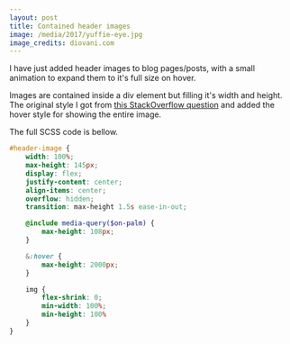 ```yaml
---
layout: post
title: Contained header images
image: /media/2017/yuffie-eye.jpg
image_credits: diovani.com
---
```


I have just added header images to blog pages/posts, with a small animation to expand them to it's full size on hover.

Images are contained inside a div element but filling it's width and height. The original style I got from [this StackOverflow question][so1] and added the hover style for showing the entire image.

The full SCSS code is bellow.

```scss
#header-image {
    width: 100%;
    max-height: 145px;
    display: flex;
    justify-content: center;
    align-items: center;
    overflow: hidden;
    transition: max-height 1.5s ease-in-out;

    @include media-query($on-palm) {
        max-height: 108px;
    }

    &:hover {
        max-height: 2000px;
    }

    img {
        flex-shrink: 0;
        min-width: 100%;
        min-height: 100%
    }
}
```

[so1]: http://stackoverflow.com/questions/14142378/css-filling-a-div-with-an-image-while-staying-in-proportion "CSS: filling a div with an image while staying in proportion"
